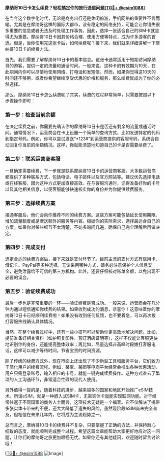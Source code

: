 **摩纳哥10日卡怎么续费？轻松搞定你的旅行通信问题[[TG💪+ @esim1088](https://t.me/s/esim1088)]**

在当今这个数字化时代，无论是商务出行还是休闲旅游，手机网络的重要性不言而喻。尤其是在摩纳哥这样的国际大都市，没有稳定的网络支持，可能会让你错失很多重要的信息或者无法及时处理工作事务。因此，选择一张适合自己的SIM卡就显得尤为重要。摩纳哥10日卡因其价格合理、使用方便等特点，成为许多游客的首选。但是，当你使用完这张卡后，如何续费呢？接下来，我们就来详细讲解一下摩纳哥10日卡的续费方法。

首先，我们需要了解摩纳哥10日卡的基本信息。这张卡通常适用于短期访问摩纳哥的游客，提供一定的流量和通话时间。一般来说，这种卡的有效期为10天，在此期间内你可以尽情地使用网络、打电话和发短信。然而，如果你觉得这10天的时间还不够用，或者你希望继续享受优惠的价格和服务，那么续费就成为了你的必然选择。

那么，摩纳哥10日卡怎么续费呢？其实，续费的过程非常简单，只需要按照以下步骤操作即可：

### 第一步：检查当前余额

在决定续费之前，你需要先确认你的摩纳哥10日卡是否还有剩余的流量或通话时间。通常情况下，运营商会在卡上设置一个简单的查询方式，比如发送特定的代码到指定号码。例如，你可以尝试发送“*123#”到运营商提供的客服号码，系统会自动回复你当前的余额情况。这样，你就能清楚地知道自己的卡是否需要续费了。

### 第二步：联系运营商客服

一旦确定需要续费，下一步就是联系摩纳哥10日卡的运营商客服。大多数运营商都提供了多种联系方式，包括电话、电子邮件以及官方网站等。建议优先选择电话或在线客服，因为这种方式更加直接高效。在与客服沟通时，记得准备好你的卡号以及其他相关信息，以便客服能够快速核实你的身份并为你提供续费服务。

### 第三步：选择续费方案

接通客服后，他们会向你推荐不同的续费方案。这些方案可能包括延长使用期限、增加流量额度或是赠送额外的服务等内容。根据你的实际需求，选择最适合自己的方案。如果你对某些细节不太清楚，不妨多询问几遍，确保自己完全理解后再做决定。

### 第四步：完成支付

选定合适的续费方案后，接下来就是支付环节了。目前主流的支付方式有信用卡、借记卡、PayPal等多种选择。无论采用哪种方式，请务必注意保护个人信息安全，避免泄露给不可信的第三方机构。此外，还要仔细核对账单金额，以免出现不必要的误会。

### 第五步：验证续费成功

最后一步也是非常重要的一环——验证续费是否成功。一般来说，运营商会在几分钟内通过短信通知你续费的结果。如果收到成功的消息，恭喜你！这意味着你的摩纳哥10日卡已经顺利续费啦！如果没有收到任何反馈，也不要着急，可以再次拨打客服热线确认具体情况。

当然，在整个续费过程中，还有一些小技巧可以帮助你更高效地解决问题。比如，提前准备好相关资料（如护照复印件、预订酒店证明等），这样不仅能让客服更快地识别你的身份，还能提高整体效率；再比如，尽量选择非高峰时段拨打客服电话，这样可以减少等待时间，节省宝贵的时间资源。

除了传统的续费方式外，现在市面上还出现了不少新型工具和服务平台，它们致力于简化用户的续费流程。例如，某宝、某团等电商平台经常会推出各种优惠活动，用户只需登录账号，输入相应的卡号，就能一键完成续费操作。这种方式省去了繁琐的人工沟通环节，非常适合忙碌的现代人使用。

另外值得一提的是，随着科技的进步，越来越多的国家和地区开始推广eSIM技术。所谓eSIM，就是一种嵌入式SIM卡，无需实体卡就能实现联网功能。对于经常往返于不同国家的商务人士而言，这项技术无疑是一个福音。它不仅解决了携带多张实体卡带来的不便，还大大降低了遗失的风险。虽然现阶段eSIM尚未完全普及，但相信在未来几年内，它将成为主流趋势之一。

总而言之，摩纳哥10日卡的续费并不复杂，只要掌握了正确的方法，并保持耐心细致的态度，就能顺利完成整个过程。希望这篇文章能帮助大家更好地应对这一问题，让你们的摩纳哥之旅更加顺畅无忧。如果你还有其他疑问，欢迎随时留言讨论哦！

[[TG💪+ @esim1088](https://t.me/s/esim1088) ![Image](https://i.postimg.cc/4NQfJmqS/Snipaste-2025-05-13-00-14-12.png)]